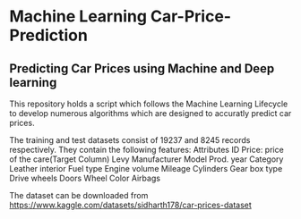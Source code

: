 # Machine Learning Car-Price-Prediction
## Predicting Car Prices using Machine and Deep learning

This repository holds a script which follows the Machine Learning Lifecycle to develop numerous algorithms which are designed to accuratly predict car prices. 

The training and test datasets consist of 19237 and 8245 records respectively. They contain the following features: 
Attributes
ID
Price: price of the care(Target Column)
Levy
Manufacturer
Model
Prod. year
Category
Leather interior
Fuel type
Engine volume
Mileage
Cylinders
Gear box type
Drive wheels
Doors
Wheel
Color
Airbags

The dataset can be downloaded from https://www.kaggle.com/datasets/sidharth178/car-prices-dataset 
